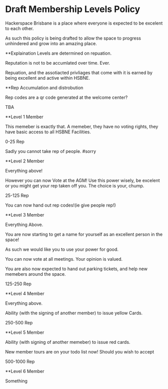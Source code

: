 # Draft Membership Levels Policy

Hackerspace Brisbane is a place where everyone is expected to be excelent to each other.

As such this policy is being drafted to allow the space to progress unhindered and grow into an amazing place.

**Explaination
Levels are determined on repuation.

Reputation is not to be accumlated over time. Ever.

Repuation, and the assotiacted privliages that come with it is earned by being excellent and active within HSBNE.

**Rep Accumulation and distrobution

Rep codes are a qr code generated at the welcome center?

TBA

**Level 1 Member

This memeber is exactly that. A memeber, they have no voting rights, they have basic access to all HSBNE Facilities.

0-25 Rep

Sadly you cannot take rep of people. #sorry

**Level 2 Member

Everything above!

However you can now Vote at the AGM! Use this power wisely, be excelent or you might get your rep taken off you. The choice is your, chump.

25-125 Rep

You can now hand out rep codes!(ie give people rep!)

**Level 3 Member

Everything Above.

You are now starting to get a name for yourself as an excellent person in the space!

As such we would like you to use your power for good.

You can now vote at all meetings. Your opinion is valued.

You are also now expected to hand out parking tickets, and help new memebers around the space.

125-250 Rep

**Level 4 Member

Everything above.

Ability (with the signing of another member) to issue yellow Cards.

250-500 Rep


**Level 5 Member

Ability (with signing of another memeber) to issue red cards.

New member tours are on your todo list now! Should you wish to accept

500-1000 Rep

**Level 6 Member

Something

